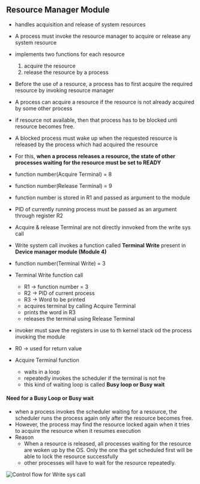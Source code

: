 ## Resource Manager Module

- handles acquisition and release of system resources
- A process must invoke the resource manager to acquire or release any system resource
- implements two functions for each resource 
    1. acquire the resource
    2. release the resource by a process

- Before the use of a resource, a process has to first acquire the required resource by invoking resource manager
- A process can acquire a resource if the resource is not already acquired by some other process
- if resource not available, then that process has to be blocked unti resource becomes free.

- A blocked process must wake up when the requested resource is released by the process which had acquired the resource
- For this, **when a process releases a resource, the state of other processes waiting for the resource must be set to READY**

- function number(Acquire Terminal) = 8
- function number(Release Terminal) = 9

- function number is stored in R1 and passed as argument to the module

- PID of currently running process must be passed as an argument through register R2

- Acquire & release Terminal are not directly innvoked from the write sys call
- Write system call invokes a function called **Terminal Write** present in **Device manager module (Module 4)**

- function number(Terminal Write) = 3
- Terminal Write function call
    - R1 -> function number = 3
    - R2 -> PID of current process
    - R3 -> Word to be printed
    - acquires terminal by calling Acquire Terminal
    - prints the word in R3
    - releases the terminal using Release Terminal

- invoker must save the registers in use to th kernel stack od the process invoking the module

- R0 -> used for return value

- Acquire Terminal function
    - waits in a loop
    - repeatedly invokes the scheduler if the terminal is not fre
    - this kind of  waiting loop is called **Busy loop or Busy wait**

#### Need for a Busy Loop or Busy wait
- when a process invokes the scheduler waiting for a resource, the scheduler runs the process again only after the resource becomes free.
- However, the process may find the resource locked again when it tries to acquire the resource when it resumes execution
- Reason
    - When a resource is released, all processes waiting for the resource are woken up by the OS.
    Only the one tha get scheduled first will be able to lock the resource successfully
    - other processes will have to wait for the resource repeatedly.


![Control flow for Write sys call](https://exposnitc.github.io/img/roadmap/write.png)